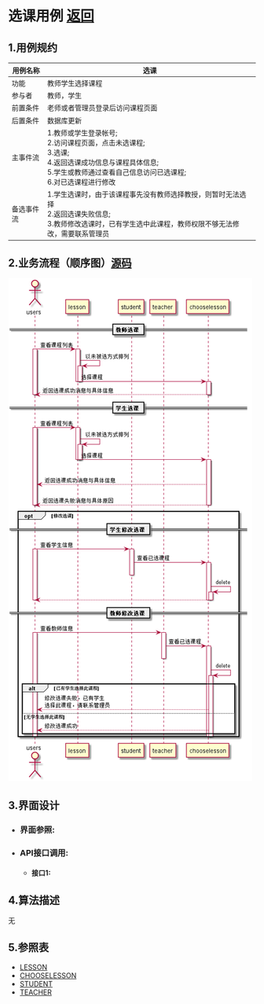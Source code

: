 # 选课用例 [返回][1]
## 1.用例规约
<table>
    <thead>
        <tr>
            <th>用例名称</th>
            <th>选课</th>
        </tr>
    </thead>
    <tbody>
         <tr>
            <td>功能</td>
            <td>教师学生选择课程</td>
         </tr>
         <tr>
            <td>参与者</td>
            <td>教师，学生</td>
         </tr>
         <tr>
            <td>前置条件</td>
            <td>老师或者管理员登录后访问课程页面</td>
         </tr>
         <tr>
            <td>后置条件</td>
            <td>数据库更新</td>
         </tr>
         <tr>
            <td>主事件流</td>
            <td>1.教师或学生登录帐号;<br>
                2.访问课程页面，点击未选课程;<br>
                3.选课;<br>
                4.返回选课成功信息与课程具体信息;<br>
                5.学生或教师通过查看自己信息访问已选课程;<br>
                6.对已选课程进行修改<br>
            </td>
         </tr>
         <tr>
            <td>备选事件流</td>
            <td>1.学生选课时，由于该课程事先没有教师选择教授，则暂时无法选择<br>
                2.返回选课失败信息;<br>
                3.教师修改选课时，已有学生选中此课程，教师权限不够无法修改，需要联系管理员<br>
            </td>
         </tr>
    </tbody>
</table>

## 2.业务流程（顺序图）[源码][2]
<img src="https://github.com/mzy1997/is_analysis/blob/master/test6/sequence选课.png"/>

## 3.界面设计
- ### 界面参照:
- ### API接口调用:
    - #### 接口1:

## 4.算法描述
无

## 5.参照表
- [LESSON][3]
- [CHOOSELESSON][4]
- [STUDENT][5]
- [TEACHER][6]


[1]: https://github.com/mzy1997/is_analysis/blob/master/test6/README.md    "返回" 
[2]: https://github.com/mzy1997/is_analysis/blob/master/test6/src/chooseLesson.puml    "源码" 
[3]: https://github.com/mzy1997/is_analysis/blob/master/test6/数据库设计.md/#LESSON表课程表    "LESSON" 
[4]: https://github.com/mzy1997/is_analysis/blob/master/test6/数据库设计.md/#CHOOSELESSON表选课表   "CHOOSELESSON"
[5]: https://github.com/mzy1997/is_analysis/blob/master/test6/数据库设计.md/#STUDENT表学生表    "STUDENT" 
[6]: https://github.com/mzy1997/is_analysis/blob/master/test6/数据库设计.md/#TEACHER表教师表    "TEACHER" 